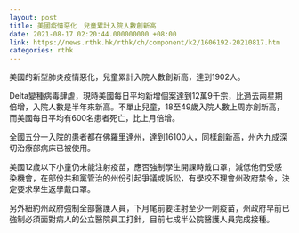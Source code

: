 ```yaml
---
layout: post
title: 美國疫情惡化　兒童累計入院人數創新高
date: 2021-08-17 02:20:44.000000000 +08:00
link: https://news.rthk.hk/rthk/ch/component/k2/1606192-20210817.htm
categories: rthk
---
```


美國的新型肺炎疫情惡化，兒童累計入院人數創新高，達到1902人。

Delta變種病毒肆虐，現時美國每日平均新增個案達到12萬9千宗，比過去兩星期倍增，入院人數是半年來新高。不單止兒童，18至49歲入院人數上周亦創新高，而美國每日平均有600名患者死亡，比上月倍增。

全國五分一入院的患者都在佛羅里達州，達到16100人，同樣創新高，州內九成深切治療部病床已被使用。　

美國12歲以下小童仍未能注射疫苗，應否強制學生開課時戴口罩，減低他們受感染機會，在部份共和黨管治的州份引起爭議或訴訟，有學校不理會州政府禁令，決定要求學生返學戴口罩。

另外紐約州政府強制全部醫護人員，下月尾前要注射至少一劑疫苗，州政府早前已強制必須面對病人的公立醫院員工打針，目前七成半公院醫護人員完成接種。　
